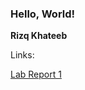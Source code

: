 ### Hello, World!

**Rizq Khateeb**

Links:

[Lab Report 1](https://rkhateeb.github.io/cse15l-lab-reports/lab-report-1-week-2.html)

